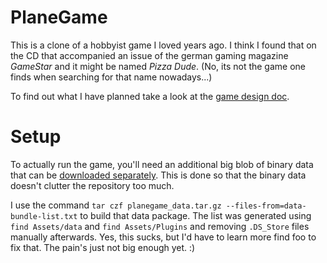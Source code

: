 # PlaneGame

This is a clone of a hobbyist game I loved years ago. I think I found that on the CD that accompanied an issue of the german gaming magazine *GameStar* and it might be named *Pizza Dude*. (No, its not the game one finds when searching for that name nowadays...)

To find out what I have planned take a look at the [game design doc](https://github.com/tanuva/planegame/blob/master/GDD.md).

# Setup
To actually run the game, you'll need an additional big blob of binary data that can be [downloaded separately](https://nightsoul.org/files/planegame_data.zip). This is done so that the binary data doesn't clutter the repository too much.

I use the command `tar czf planegame_data.tar.gz --files-from=data-bundle-list.txt` to build that data package. The list was generated using `find Assets/data` and `find Assets/Plugins` and removing `.DS_Store` files manually afterwards. Yes, this sucks, but I'd have to learn more find foo to fix that. The pain's just not big enough yet. :)
